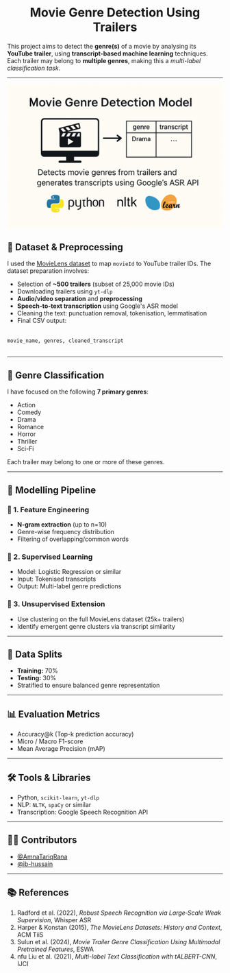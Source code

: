 <h1 align="center">Movie Genre Detection Using Trailers</h1>
<p>This project aims to detect the <strong>genre(s)</strong> of a movie by analysing its <strong>YouTube trailer</strong>, using <strong>transcript-based machine learning</strong> techniques. Each trailer may belong to <strong>multiple genres</strong>, making this a <em>multi-label classification task</em>.</p>

<hr />
<p align="center">
  <img src="movie-genre-detection-model.png" alt="Movie Genre Detection Model" >
</p>
<h2>📁 Dataset & Preprocessing</h2>

<p>I used the <a href="https://grouplens.org/datasets/movielens/" target="_blank">MovieLens dataset</a> to map <code>movieId</code> to YouTube trailer IDs. The dataset preparation involves:</p>

<ul>
  <li>Selection of <strong>~500 trailers</strong> (subset of 25,000 movie IDs)</li>
  <li>Downloading trailers using <code>yt-dlp</code></li>
  <li><strong>Audio/video separation</strong> and <strong>preprocessing</strong></li>
  <li><strong>Speech-to-text transcription</strong> using Google's ASR model</li>
  <li>Cleaning the text: punctuation removal, tokenisation, lemmatisation</li>
  <li>Final CSV output:</li>
</ul>

<pre>
<code>
movie_name, genres, cleaned_transcript
</code>
</pre>

<hr />

<h2>🎯 Genre Classification</h2>

<p>I have focused on the following <strong>7 primary genres</strong>:</p>

<ul>
  <li>Action</li>
  <li>Comedy</li>
  <li>Drama</li>
  <li>Romance</li>
  <li>Horror</li>
  <li>Thriller</li>
  <li>Sci-Fi</li>
</ul>

<p>Each trailer may belong to one or more of these genres.</p>

<hr />

<h2>🧠 Modelling Pipeline</h2>

<h3>🔹 1. Feature Engineering</h3>
<ul>
  <li><strong>N-gram extraction</strong> (up to n=10)</li>
  <li>Genre-wise frequency distribution</li>
  <li>Filtering of overlapping/common words</li>
</ul>

<h3>🔹 2. Supervised Learning</h3>
<ul>
  <li>Model: Logistic Regression or similar</li>
  <li>Input: Tokenised transcripts</li>
  <li>Output: Multi-label genre predictions</li>
</ul>

<h3>🔹 3. Unsupervised Extension</h3>
<ul>
  <li>Use clustering on the full MovieLens dataset (25k+ trailers)</li>
  <li>Identify emergent genre clusters via transcript similarity</li>
</ul>

<hr />

<h2>🧪 Data Splits</h2>
<ul>
  <li><strong>Training:</strong> 70%</li>
  <li><strong>Testing:</strong> 30%</li>
  <li>Stratified to ensure balanced genre representation</li>
</ul>

<hr />

<h2>📊 Evaluation Metrics</h2>
<ul>
  <li>Accuracy@k (Top-k prediction accuracy)</li>
  <li>Micro / Macro F1-score</li>
  <li>Mean Average Precision (mAP)</li>
</ul>

<hr />

<h2>🛠 Tools & Libraries</h2>
<ul>
  <li>Python, <code>scikit-learn</code>, <code>yt-dlp</code></li>
  <li>NLP: <code>NLTK</code>, <code>spaCy</code> or similar</li>
  <li>Transcription: Google Speech Recognition API</li>
</ul>

<hr />
<h2>👨‍💻 Contributors</h2>

- [@AmnaTariqRana](https://github.com/AmnaTariqRana)
- [@ib-hussain](https://github.com/ib-hussain)

---
<h2>📚 References</h2>
<ol>
  <li>Radford et al. (2022), <em>Robust Speech Recognition via Large‑Scale Weak Supervision</em>, Whisper ASR</li>
  <li>Harper & Konstan (2015), <em>The MovieLens Datasets: History and Context</em>, ACM TiiS</li>
  <li>Sulun et al. (2024), <em>Movie Trailer Genre Classification Using Multimodal Pretrained Features</em>, ESWA</li>
  <li>nfu Liu et al. (2021), <em>Multi-label Text Classification with tALBERT-CNN</em>, IJCI</li>
</ol>
